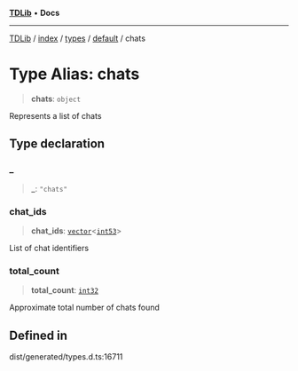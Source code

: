 [**TDLib**](../../../../../../README.md) • **Docs**

***

[TDLib](../../../../../../modules.md) / [index](../../../../../README.md) / [types](../../../README.md) / [default](../README.md) / chats

# Type Alias: chats

> **chats**: `object`

Represents a list of chats

## Type declaration

### \_

> **\_**: `"chats"`

### chat\_ids

> **chat\_ids**: [`vector`](vector.md)\<[`int53`](int53-1.md)\>

List of chat identifiers

### total\_count

> **total\_count**: [`int32`](int32-1.md)

Approximate total number of chats found

## Defined in

dist/generated/types.d.ts:16711
